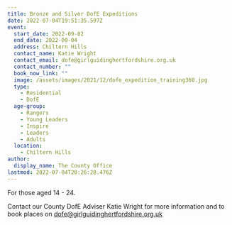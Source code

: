 ```yaml
---
title: Bronze and Silver DofE Expeditions
date: 2022-07-04T19:51:35.597Z
event:
  start_date: 2022-09-02
  end_date: 2022-09-04
  address: Chiltern Hills
  contact_name: Katie Wright
  contact_email: dofe@girlguidinghertfordshire.org.uk
  contact_number: ""
  book_now_link: ""
  image: /assets/images/2021/12/dofe_expedition_training360.jpg
  type:
    - Residential
    - DofE
  age-group:
    - Rangers
    - Young Leaders
    - Inspire
    - Leaders
    - Adults
  location:
    - Chiltern Hills
author:
  display_name: The County Office
lastmod: 2022-07-04T20:26:28.476Z
---
```

For those aged 14 - 24.

Contact our County DofE Adviser Katie Wright for more information and to book places on <dofe@girlguidinghertfordshire.org.uk>
